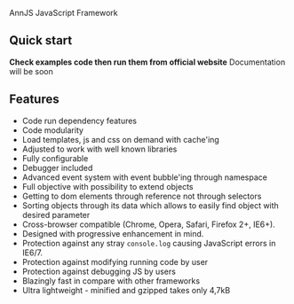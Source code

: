 AnnJS
JavaScript Framework

## Quick start

**Check examples code then run them from official website**
Documentation will be soon

## Features

* Code run dependency features
* Code modularity
* Load templates, js and css on demand with cache'ing
* Adjusted to work with well known libraries
* Fully configurable
* Debugger included
* Advanced event system with event bubble'ing through namespace
* Full objective with possibility to extend objects
* Getting to dom elements through reference not through selectors
* Sorting objects through its data which allows to easily find object with desired parameter
* Cross-browser compatible (Chrome, Opera, Safari, Firefox 2+, IE6+).
* Designed with progressive enhancement in mind.
* Protection against any stray `console.log` causing JavaScript errors in IE6/7.
* Protection against modifying running code by user
* Protection against debugging JS by users
* Blazingly fast in compare with other frameworks
* Ultra lightweight - minified and gzipped takes only 4,7kB
